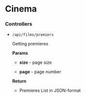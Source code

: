 # Cinema

### Controllers

* `/api/films/premiers`

  Getting premieres

  **Params**

  * **size** - page size

  * **page** - page number

  **Return**

  * Premieres List in JSON-format

